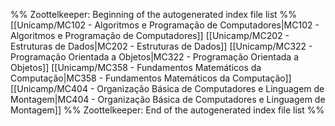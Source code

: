 %% Zoottelkeeper: Beginning of the autogenerated index file list  %%
 [[Unicamp/MC102 - Algoritmos e Programação de Computadores|MC102 - Algoritmos e Programação de Computadores]]
 [[Unicamp/MC202 - Estruturas de Dados|MC202 - Estruturas de Dados]]
 [[Unicamp/MC322 - Programação Orientada a Objetos|MC322 - Programação Orientada a Objetos]]
 [[Unicamp/MC358 - Fundamentos Matemáticos da Computação|MC358 - Fundamentos Matemáticos da Computação]]
 [[Unicamp/MC404 - Organização Básica de Computadores e Linguagem de Montagem|MC404 - Organização Básica de Computadores e Linguagem de Montagem]]
%% Zoottelkeeper: End of the autogenerated index file list  %%
